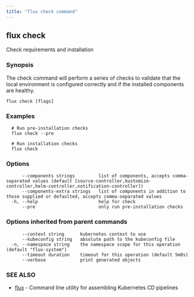 ```yaml
---
title: "flux check command"
---
```

## flux check

Check requirements and installation

### Synopsis

The check command will perform a series of checks to validate that
the local environment is configured correctly and if the installed components are healthy.

```
flux check [flags]
```

### Examples

```
  # Run pre-installation checks
  flux check --pre

  # Run installation checks
  flux check
```

### Options

```
      --components strings         list of components, accepts comma-separated values (default [source-controller,kustomize-controller,helm-controller,notification-controller])
      --components-extra strings   list of components in addition to those supplied or defaulted, accepts comma-separated values
  -h, --help                       help for check
      --pre                        only run pre-installation checks
```

### Options inherited from parent commands

```
      --context string      kubernetes context to use
      --kubeconfig string   absolute path to the kubeconfig file
  -n, --namespace string    the namespace scope for this operation (default "flux-system")
      --timeout duration    timeout for this operation (default 5m0s)
      --verbose             print generated objects
```

### SEE ALSO

* [flux](../flux/)	 - Command line utility for assembling Kubernetes CD pipelines

